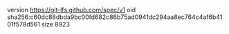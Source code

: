 version https://git-lfs.github.com/spec/v1
oid sha256:c60dc88dbda9bc00fd682c86b75ad0941dc294aa8ec764c4af6b4101f578d561
size 8923
